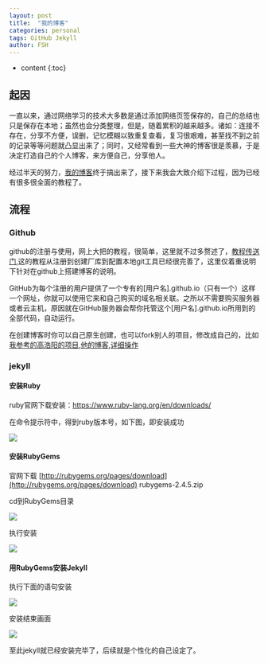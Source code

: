 ```yaml
---
layout: post
title:  "我的博客"
categories: personal
tags: GitHub Jekyll
author: FSH
---
```


* content
{:toc}

## 起因

一直以来，通过网络学习的技术大多数是通过添加网络页签保存的，自己的总结也只是保存在本地；虽然也会分类整理，但是，随着累积的越来越多。诸如：连接不存在，分享不方便，误删，记忆模糊以致重复查看，复习很艰难，甚至找不到之前的记录等等问题就凸显出来了；同时，又经常看到一些大神的博客很是羡慕，于是决定打造自己的个人博客，来方便自己，分享他人。

经过半天的努力，[我的博客](http://fanshaohua.top)终于搞出来了，接下来我会大致介绍下过程，因为已经有很多很全面的教程了。






## 流程

### Github

github的注册与使用，网上大把的教程，很简单，这里就不过多赘述了，[教程传送门](https://blog.csdn.net/weixin_42693104/article/details/82584849),这的教程从注册到创建厂库到配置本地git工具已经很完善了，这里仅着重说明下针对在github上搭建博客的说明。

GitHub为每个注册的用户提供了一个专有的[用户名].github.io（只有一个）这样一个网址，你就可以使用它来和自己购买的域名相关联。之所以不需要购买服务器或者云主机，原因就在GitHub服务器会帮你托管这个[用户名].github.io所用到的全部代码，自动运行。

在创建博客时你可以自己原生创建，也可以fork别人的项目，修改成自己的，比如[我参考的高浩阳的项目](https://github.com/Gaohaoyang/gaohaoyang.github.io),[他的博客](https://gaohaoyang.github.io),[详细操作](https://blog.csdn.net/xudailong_blog/article/details/78762262)

### jekyll

#### 安装Ruby

ruby官网下载安装：https://www.ruby-lang.org/en/downloads/

在命令提示符中，得到ruby版本号，如下图，即安装成功

![](http://ww4.sinaimg.cn/large/7011d6cfjw1f2ue0e393vj20cu00t748.jpg)

#### 安装RubyGems

官网下载 [http://rubygems.org/pages/download](http://rubygems.org/pages/download) rubygems-2.4.5.zip   

cd到RubyGems目录   

![](http://ww1.sinaimg.cn/large/7011d6cfjw1f2ue1l2yscj20gk02amxj.jpg)

执行安装   

![](http://ww1.sinaimg.cn/large/7011d6cfjw1f2ue1w8eqnj20bx00hglg.jpg)  

#### 用RubyGems安装Jekyll

执行下面的语句安装   

![](http://ww4.sinaimg.cn/large/7011d6cfjw1f2ue2g2p3uj207x00ft8j.jpg)

安装结束画面   

![](http://ww4.sinaimg.cn/large/7011d6cfjw1f2ue32drwhj20hv09xq5m.jpg)

至此jekyll就已经安装完毕了，后续就是个性化的自己设定了。
